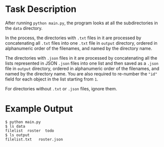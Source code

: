 # Task Description

After running `python main.py`, the program looks at all the subdirectories in the `data` directory. 

In the process, the directories with `.txt` files in it are processed by concatenating all `.txt` files into one `.txt` file in `output` directory, ordered in alphanumeric order of the filenames, and named by the directory name.

The directories with `.json` files in it are processed by concatenating all the lists represented in JSON `.json` files into one list and then saved as a `.json` file in `output` directory, ordered in alphanumeric order of the filenames, and named by the directory name.
You are also required to re-number the `"id"` field for each object in the list starting from `1`.

For directories without `.txt` or `.json` files, ignore them.


# Example Output

```
$ python main.py
$ ls data
filelist  roster  todo
$ ls output
filelist.txt   roster.json
```